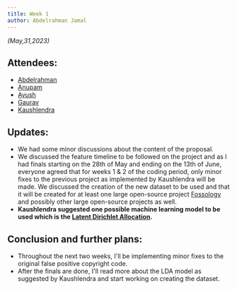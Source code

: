 ```yaml
---
title: Week 1
author: Abdelrahman Jamal
---
```

<!--
SPDX-License-Identifier: CC-BY-SA-4.0

SPDX-FileCopyrightText: 2023 Abdelrahman Jamal <abdelrahmanjamal5565@gmail.com>
-->

*(May,31,2023)*

## Attendees:

* [Abdelrahman](https://github.com/Hero2323)
* [Anupam](https://github.com/ag4ums)
* [Ayush](https://github.com/hastagAB)
* [Gaurav](https://github.com/GMishx)
* [Kaushlendra](https://github.com/Kaushl2208)

## Updates:
- We had some minor discussions about the content of the proposal.
- We discussed the feature timeline to be followed on the project and as I had finals starting on the 28th of May and ending on the 13th of June, everyone agreed that for weeks 1 & 2 of the coding period, only minor fixes to the previous project as implemented by Kaushlendra will be made.
We discussed the creation of the new dataset to be used and that it will be created for at least one large open-source project [Fossology](https://github.com/fossology/fossology) and possibly other large open-source projects as well.
- **Kaushlendra suggested one possible machine learning model to be used which is the [Latent Dirichlet Allocation](https://towardsdatascience.com/latent-dirichlet-allocation-lda-9d1cd064ffa2).**

## Conclusion and further plans:
- Throughout the next two weeks, I'll be implementing minor fixes to the original false positive copyright code.
- After the finals are done, I'll read more about the LDA model as suggested by Kaushlendra and start working on creating the dataset.
